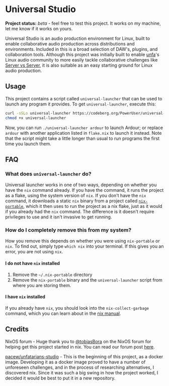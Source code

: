 # Universal Studio

**Project status:** *beta* - feel free to test this project. It works on my
machine, let me know if it works on yours.

Universal Studio is an audio production environment for Linux, built to enable
collaborative audio production across distributions and environments. Included
in this is a broad selection of DAW's, plugins, and collaboration tools.
Although this project was initially built to enable [unfa](https://unfa.xyz)'s
Linux audio community to more easily tackle collaborative challenges like
[Server vs Server](https://www.servervsserver.com/), it is also suitable as an
easy starting ground for Linux audio production.

## Usage

This project contains a script called `universal-launcher` that can be used to
launch any program it provides. To get `universal-launcher`, execute this:

```bash
curl -sSLo universal-launcher https://codeberg.org/PowerUser/universal-studio/raw/branch/main/universal-launcher.sh
chmod +x universal-launcher
```

Now, you can run `./universal-launcher ardour` to launch Ardour; or replace
`ardour` with another application listed in `flake.nix` to launch it instead.
Note that the script might take a little longer than usual to run programs the
first time you launch them.

## FAQ

### What does `universal-launcher` do?

Universal launcher works in one of two ways, depending on whether you have the
`nix` command already. If you have the command, it runs the project as a flake,
using the system version of `nix`. If you don't have the `nix` command, it
downloads a static `nix` binary from a project called
[`nix-portable`](https://github.com/DavHau/nix-portable), which it then uses to
run the project as a nix flake, just as it would if you already had the `nix`
command. The difference is it doesn't require privileges to use and it isn't
invasive to get running.

### How do I completely remove this from my system?

How you remove this depends on whether you were using `nix-portable` or `nix`.
To find out, simply type `which nix` into your terminal. If this gives you an
error, you are not using `nix`.

#### I do not have `nix` installed

1. Remove the `~/.nix-portable` directory
2. Remove the `nix-portable` binary and the `universal-launcher` script from
   where you are storing them.

#### I have `nix` installed

If you already have `nix`, you should look into the `nix-collect-garbage`
command, which you can learn about in the [nix
manual](https://nixos.org/manual/nix/stable/command-ref/nix-collect-garbage.html).

## Credits

NixOS forum - Huge thank you to
[@tobiasBora](https://discourse.nixos.org/u/tobiasBora) on the NixOS forum for
helping get this project started in nix. You can read our forum post
[here](https://discourse.nixos.org/t/22191).

[pacew/unfatarians-studio](https://codeberg.org/pacew/unfatarians-studio) -
This is the beginning of this project, as a docker image. Developing it as a
docker image proved to have a number of unforeseen challenges, and in the
process of researching alternatives, I discovered nix. Since it was such a big
swing in how the project worked, I decided it would be best to put it in a new
repository.

